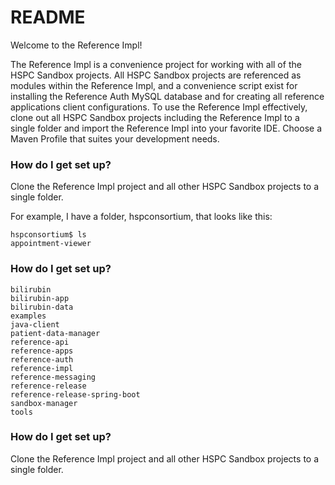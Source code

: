 # README #

Welcome to the Reference Impl!

The Reference Impl is a convenience project for working with all of the HSPC Sandbox projects.  All HSPC Sandbox projects are referenced as modules within the Reference Impl, and a convenience script exist for installing the Reference Auth MySQL database and for creating all reference applications client configurations.  To use the Reference Impl effectively, clone out all HSPC Sandbox projects including the Reference Impl to a single folder and import the Reference Impl into your favorite IDE.  Choose a Maven Profile that suites your development needs.

### How do I get set up? ###
Clone the Reference Impl project and all other HSPC Sandbox projects to a single folder.

For example, I have a folder, hspconsortium, that looks like this:

    hspconsortium$ ls
    appointment-viewer

### How do I get set up? ###
    bilirubin
    bilirubin-app
    bilirubin-data
    examples
    java-client
    patient-data-manager
    reference-api
    reference-apps
    reference-auth
    reference-impl
    reference-messaging
    reference-release
    reference-release-spring-boot
    sandbox-manager
    tools

### How do I get set up? ###
Clone the Reference Impl project and all other HSPC Sandbox projects to a single folder.